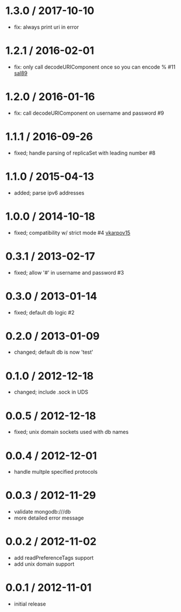1.3.0 / 2017-10-10
==================
 * fix: always print uri in error

1.2.1 / 2016-02-01
==================
 * fix: only call decodeURIComponent once so you can encode % #11 [sal89](https://github.com/sal89)

1.2.0 / 2016-01-16
==================
 * fix: call decodeURIComponent on username and password #9

1.1.1 / 2016-09-26
==================
 * fixed; handle parsing of replicaSet with leading number #8

1.1.0 / 2015-04-13
==================
 * added; parse ipv6 addresses

1.0.0 / 2014-10-18
==================

 * fixed; compatibility w/ strict mode #4 [vkarpov15](https://github.com/vkarpov15)

0.3.1 / 2013-02-17
==================

  * fixed; allow '#' in username and password #3

0.3.0 / 2013-01-14
==================

  * fixed; default db logic #2

0.2.0 / 2013-01-09
==================

  * changed; default db is now 'test'

0.1.0 / 2012-12-18
==================

  * changed; include .sock in UDS

0.0.5 / 2012-12-18
==================

  * fixed; unix domain sockets used with db names

0.0.4 / 2012-12-01
==================

  * handle multple specified protocols

0.0.3 / 2012-11-29
==================

  * validate mongodb:///db
  * more detailed error message

0.0.2 / 2012-11-02
==================

  * add readPreferenceTags support
  * add unix domain support

0.0.1 / 2012-11-01
==================

  * initial release
